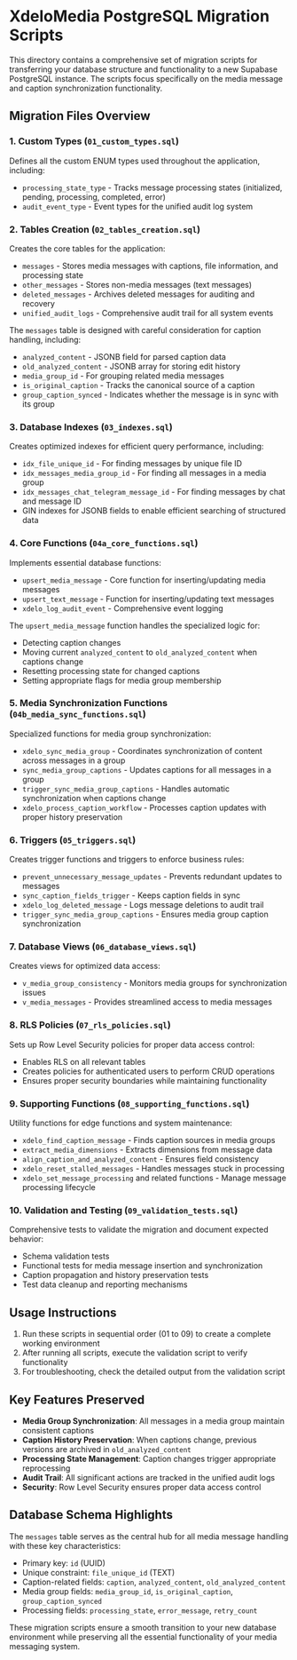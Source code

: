 # XdeloMedia PostgreSQL Migration Scripts

This directory contains a comprehensive set of migration scripts for transferring your database structure and functionality to a new Supabase PostgreSQL instance. The scripts focus specifically on the media message and caption synchronization functionality.

## Migration Files Overview

### 1. Custom Types (`01_custom_types.sql`)

Defines all the custom ENUM types used throughout the application, including:
- `processing_state_type` - Tracks message processing states (initialized, pending, processing, completed, error)
- `audit_event_type` - Event types for the unified audit log system

### 2. Tables Creation (`02_tables_creation.sql`)

Creates the core tables for the application:
- `messages` - Stores media messages with captions, file information, and processing state
- `other_messages` - Stores non-media messages (text messages)
- `deleted_messages` - Archives deleted messages for auditing and recovery
- `unified_audit_logs` - Comprehensive audit trail for all system events

The `messages` table is designed with careful consideration for caption handling, including:
- `analyzed_content` - JSONB field for parsed caption data
- `old_analyzed_content` - JSONB array for storing edit history
- `media_group_id` - For grouping related media messages
- `is_original_caption` - Tracks the canonical source of a caption
- `group_caption_synced` - Indicates whether the message is in sync with its group

### 3. Database Indexes (`03_indexes.sql`)

Creates optimized indexes for efficient query performance, including:
- `idx_file_unique_id` - For finding messages by unique file ID
- `idx_messages_media_group_id` - For finding all messages in a media group
- `idx_messages_chat_telegram_message_id` - For finding messages by chat and message ID
- GIN indexes for JSONB fields to enable efficient searching of structured data

### 4. Core Functions (`04a_core_functions.sql`)

Implements essential database functions:
- `upsert_media_message` - Core function for inserting/updating media messages
- `upsert_text_message` - Function for inserting/updating text messages
- `xdelo_log_audit_event` - Comprehensive event logging

The `upsert_media_message` function handles the specialized logic for:
- Detecting caption changes
- Moving current `analyzed_content` to `old_analyzed_content` when captions change
- Resetting processing state for changed captions
- Setting appropriate flags for media group membership

### 5. Media Synchronization Functions (`04b_media_sync_functions.sql`)

Specialized functions for media group synchronization:
- `xdelo_sync_media_group` - Coordinates synchronization of content across messages in a group
- `sync_media_group_captions` - Updates captions for all messages in a group
- `trigger_sync_media_group_captions` - Handles automatic synchronization when captions change
- `xdelo_process_caption_workflow` - Processes caption updates with proper history preservation

### 6. Triggers (`05_triggers.sql`)

Creates trigger functions and triggers to enforce business rules:
- `prevent_unnecessary_message_updates` - Prevents redundant updates to messages
- `sync_caption_fields_trigger` - Keeps caption fields in sync
- `xdelo_log_deleted_message` - Logs message deletions to audit trail
- `trigger_sync_media_group_captions` - Ensures media group caption synchronization

### 7. Database Views (`06_database_views.sql`)

Creates views for optimized data access:
- `v_media_group_consistency` - Monitors media groups for synchronization issues
- `v_media_messages` - Provides streamlined access to media messages

### 8. RLS Policies (`07_rls_policies.sql`)

Sets up Row Level Security policies for proper data access control:
- Enables RLS on all relevant tables
- Creates policies for authenticated users to perform CRUD operations
- Ensures proper security boundaries while maintaining functionality

### 9. Supporting Functions (`08_supporting_functions.sql`)

Utility functions for edge functions and system maintenance:
- `xdelo_find_caption_message` - Finds caption sources in media groups
- `extract_media_dimensions` - Extracts dimensions from message data
- `align_caption_and_analyzed_content` - Ensures field consistency
- `xdelo_reset_stalled_messages` - Handles messages stuck in processing
- `xdelo_set_message_processing` and related functions - Manage message processing lifecycle

### 10. Validation and Testing (`09_validation_tests.sql`)

Comprehensive tests to validate the migration and document expected behavior:
- Schema validation tests
- Functional tests for media message insertion and synchronization
- Caption propagation and history preservation tests
- Test data cleanup and reporting mechanisms

## Usage Instructions

1. Run these scripts in sequential order (01 to 09) to create a complete working environment
2. After running all scripts, execute the validation script to verify functionality
3. For troubleshooting, check the detailed output from the validation script

## Key Features Preserved

- **Media Group Synchronization**: All messages in a media group maintain consistent captions
- **Caption History Preservation**: When captions change, previous versions are archived in `old_analyzed_content`
- **Processing State Management**: Caption changes trigger appropriate reprocessing
- **Audit Trail**: All significant actions are tracked in the unified audit logs
- **Security**: Row Level Security ensures proper data access control

## Database Schema Highlights

The `messages` table serves as the central hub for all media message handling with these key characteristics:
- Primary key: `id` (UUID)
- Unique constraint: `file_unique_id` (TEXT)
- Caption-related fields: `caption`, `analyzed_content`, `old_analyzed_content`
- Media group fields: `media_group_id`, `is_original_caption`, `group_caption_synced`
- Processing fields: `processing_state`, `error_message`, `retry_count`

These migration scripts ensure a smooth transition to your new database environment while preserving all the essential functionality of your media messaging system.
